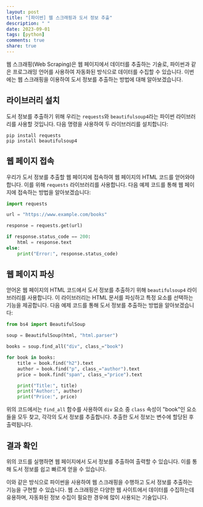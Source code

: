 ```yaml
---
layout: post
title: "[파이썬] 웹 스크래핑과 도서 정보 추출"
description: " "
date: 2023-09-01
tags: [python]
comments: true
share: true
---
```


웹 스크래핑(Web Scraping)은 웹 페이지에서 데이터를 추출하는 기술로, 파이썬과 같은 프로그래밍 언어를 사용하여 자동화된 방식으로 데이터를 수집할 수 있습니다. 이번에는 웹 스크래핑을 이용하여 도서 정보를 추출하는 방법에 대해 알아보겠습니다.

## 라이브러리 설치

도서 정보를 추출하기 위해 우리는 `requests`와 `beautifulsoup4`라는 파이썬 라이브러리를 사용할 것입니다. 다음 명령을 사용하여 두 라이브러리를 설치합니다:

```
pip install requests
pip install beautifulsoup4
```

## 웹 페이지 접속

우리가 도서 정보를 추출할 웹 페이지에 접속하여 웹 페이지의 HTML 코드를 얻어와야 합니다. 이를 위해 `requests` 라이브러리를 사용합니다. 다음 예제 코드를 통해 웹 페이지에 접속하는 방법을 알아보겠습니다:

```python
import requests

url = "https://www.example.com/books"

response = requests.get(url)

if response.status_code == 200:
    html = response.text
else:
    print("Error:", response.status_code)
```

## 웹 페이지 파싱

얻어온 웹 페이지의 HTML 코드에서 도서 정보를 추출하기 위해 `beautifulsoup4` 라이브러리를 사용합니다. 이 라이브러리는 HTML 문서를 파싱하고 특정 요소를 선택하는 기능을 제공합니다. 다음 예제 코드를 통해 도서 정보를 추출하는 방법을 알아보겠습니다:

```python
from bs4 import BeautifulSoup

soup = BeautifulSoup(html, "html.parser")

books = soup.find_all("div", class_="book")

for book in books:
    title = book.find("h2").text
    author = book.find("p", class_="author").text
    price = book.find("span", class_="price").text

    print("Title:", title)
    print("Author:", author)
    print("Price:", price)
```

위의 코드에서는 `find_all` 함수를 사용하여 `div` 요소 중 `class` 속성이 "book"인 요소들을 모두 찾고, 각각의 도서 정보를 추출합니다. 추출한 도서 정보는 변수에 할당된 후 출력됩니다.

## 결과 확인

위의 코드를 실행하면 웹 페이지에서 도서 정보를 추출하여 출력할 수 있습니다. 이를 통해 도서 정보를 쉽고 빠르게 얻을 수 있습니다.

이와 같은 방식으로 파이썬을 사용하여 웹 스크래핑을 수행하고 도서 정보를 추출하는 기능을 구현할 수 있습니다. 웹 스크래핑은 다양한 웹 사이트에서 데이터를 수집하는데 유용하며, 자동화된 정보 수집이 필요한 경우에 많이 사용되는 기술입니다.